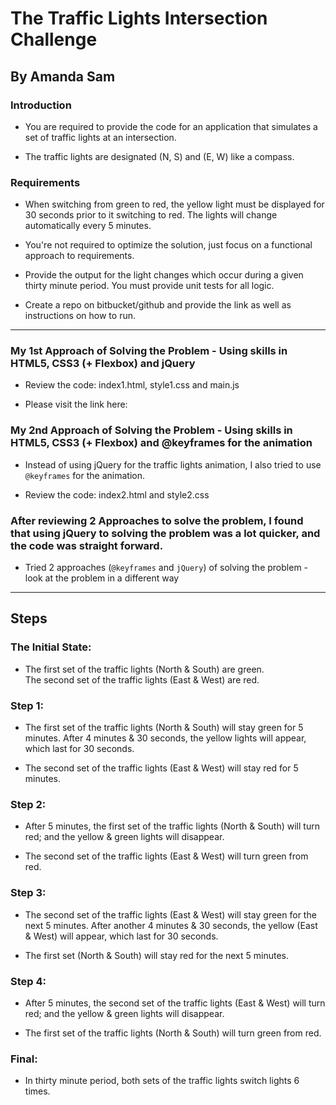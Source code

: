 # The Traffic Lights Intersection Challenge

## By Amanda Sam

### Introduction
- You are required to provide the code for an application that simulates a set of traffic lights at an intersection.

- The traffic lights are designated (N, S) and (E, W) like a compass.

### Requirements
- When switching from green to red, the yellow light must be displayed for 30 seconds prior to it switching to red. The lights will change automatically every 5 minutes.

- You're not required to optimize the solution, just focus on a functional approach to requirements.

- Provide the output for the light changes which occur during a given thirty minute period. You must provide unit tests for all logic.

- Create a repo on bitbucket/github and provide the link as well as instructions on how to run.

-----------------------------------------------------

### My 1st Approach of Solving the Problem - Using skills in HTML5, CSS3 (+ Flexbox) and jQuery

- Review the code: index1.html, style1.css and main.js

- Please visit the link here:


### My 2nd Approach of Solving the Problem - Using skills in HTML5, CSS3 (+ Flexbox) and @keyframes for the animation

- Instead of using jQuery for the traffic lights animation, I also tried to use `@keyframes` for the animation.

- Review the code: index2.html and style2.css

### After reviewing 2 Approaches to solve the problem, I found that using jQuery to solving the problem was a lot quicker, and the code was straight forward.
- Tried 2 approaches (`@keyframes` and `jQuery`) of solving the problem - look at the problem in a different way

-----------------------------------------------------
## Steps

### The Initial State:
- The first set of the traffic lights (North & South) are green. <br/>
  The second set of the traffic lights (East & West) are red.

### Step 1:
- The first set of the traffic lights (North & South) will stay green for 5 minutes. After 4 minutes & 30 seconds, the yellow lights will appear, which last for 30 seconds.

- The second set of the traffic lights (East & West) will stay red for 5 minutes.

### Step 2:
- After 5 minutes, the first set of the traffic lights (North & South) will turn red; and the yellow & green lights will disappear.

- The second set of the traffic lights (East & West) will turn green from red.

### Step 3:
- The second set of the traffic lights (East & West) will stay green for the next 5 minutes. After another 4 minutes & 30 seconds, the yellow (East & West) will appear, which last for 30 seconds.

- The first set (North & South) will stay red for the next 5 minutes.

### Step 4:
- After 5 minutes, the second set of the traffic lights (East & West) will turn red; and the yellow & green lights will disappear.

- The first set of the traffic lights (North & South) will turn green from red.

### Final:
- In thirty minute period, both sets of the traffic lights switch lights 6 times.

